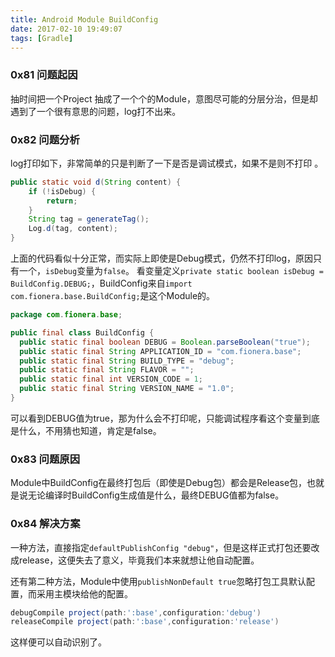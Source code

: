 ```yaml
---
title: Android Module BuildConfig
date: 2017-02-10 19:49:07
tags: [Gradle]
---
```


### 0x81 问题起因

抽时间把一个Project 抽成了一个个的Module，意图尽可能的分层分治，但是却遇到了一个很有意思的问题，log打不出来。

### 0x82 问题分析

log打印如下，非常简单的只是判断了一下是否是调试模式，如果不是则不打印
。
```Java
public static void d(String content) {
    if (!isDebug) {
        return;
    }
    String tag = generateTag();
    Log.d(tag, content);
}
```

上面的代码看似十分正常，而实际上即使是Debug模式，仍然不打印log，原因只有一个，`isDebug`变量为`false`。
看变量定义`private static boolean isDebug = BuildConfig.DEBUG;`，BuildConfig来自`import com.fionera.base.BuildConfig;`是这个Module的。

```Java
package com.fionera.base;

public final class BuildConfig {
  public static final boolean DEBUG = Boolean.parseBoolean("true");
  public static final String APPLICATION_ID = "com.fionera.base";
  public static final String BUILD_TYPE = "debug";
  public static final String FLAVOR = "";
  public static final int VERSION_CODE = 1;
  public static final String VERSION_NAME = "1.0";
}
```

可以看到DEBUG值为true，那为什么会不打印呢，只能调试程序看这个变量到底是什么，不用猜也知道，肯定是false。

<!--more-->

### 0x83 问题原因

Module中BuildConfig在最终打包后（即使是Debug包）都会是Release包，也就是说无论编译时BuildConfig生成值是什么，最终DEBUG值都为false。

### 0x84 解决方案

一种方法，直接指定`defaultPublishConfig "debug"`，但是这样正式打包还要改成release，这便失去了意义，毕竟我们本来就想让他自动配置。

还有第二种方法，Module中使用`publishNonDefault true`忽略打包工具默认配置，而采用主模块给他的配置。

```Groovy
debugCompile project(path:':base',configuration:'debug')
releaseCompile project(path:':base',configuration:'release')
```

这样便可以自动识别了。
